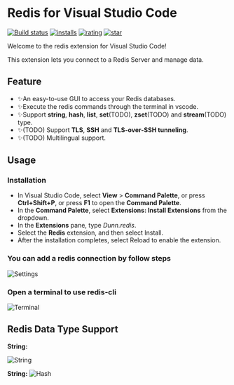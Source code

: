 # Redis for Visual Studio Code

[![Build status](https://dev.azure.com/pikadun/vscode-redis/_apis/build/status/vscode-redis-build)](https://dev.azure.com/pikadun/vscode-redis/_build?definitionId=6)
[![installs](https://vsmarketplacebadge.apphb.com/installs-short/Dunn.redis.svg)](https://marketplace.visualstudio.com/items?itemName=Dunn.redis)
[![rating](https://vsmarketplacebadge.apphb.com/rating-star/Dunn.redis.svg)](https://marketplace.visualstudio.com/items?itemName=Dunn.redis)
[![star](https://img.shields.io/github/stars/pikadun/vscode-redis)](https://github.com/pikadun/vscode-redis)

Welcome to the redis extension for Visual Studio Code!

This extension lets you connect to a Redis Server and manage data.

## Feature

+ ✨An easy-to-use GUI to access your Redis databases.
+ ✨Execute the redis commands through the terminal in vscode.
+ ✨Support **string**, **hash**, **list**, **set**(TODO), **zset**(TODO) and **stream**(TODO) type.
+ ✨(TODO) Support **TLS**, **SSH** and **TLS-over-SSH tunneling**.
+ ✨(TODO) Multilingual support.

## Usage

### Installation

+ In Visual Studio Code, select **View** > **Command Palette**, or press **Ctrl+Shift+P**, or press **F1** to open the **Command Palette**.
+ In the **Command Palette**, select **Extensions: Install Extensions** from the dropdown.
+ In the **Extensions** pane, type *Dunn.redis*.
+ Select the **Redis** extension, and then select Install.
+ After the installation completes, select Reload to enable the extension.

### You can add a redis connection by follow steps

![Settings](https://dev.azure.com/pikadun/lfs/_apis/git/repositories/vscode-redis/items?%24format=octetStream&path=v1.0.0/settings.png)

### Open a terminal to use redis-cli

![Terminal](https://dev.azure.com/pikadun/lfs/_apis/git/repositories/vscode-redis/items?%24format=octetStream&path=v1.0.0/terminal.png)

## Redis Data Type Support

**String:**

![String](https://dev.azure.com/pikadun/lfs/_apis/git/repositories/vscode-redis/items?%24format=octetStream&path=v1.1.0/string.png)

**String:**
![Hash](https://dev.azure.com/pikadun/lfs/_apis/git/repositories/vscode-redis/items?%24format=octetStream&path=v1.1.0/hash.png)
